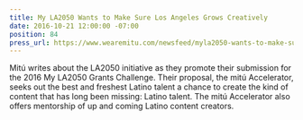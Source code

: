 ```yaml
---
title: My LA2050 Wants to Make Sure Los Angeles Grows Creatively
date: 2016-10-21 12:00:00 -07:00
position: 84
press_url: https://www.wearemitu.com/newsfeed/myla2050-wants-to-make-sure-los-angeles-grows-creatively/
---
```


Mitú writes about the LA2050 initiative as they promote their submission for the 2016 My LA2050 Grants Challenge. Their proposal, the mitú Accelerator, seeks out the best and freshest Latino talent a chance to create the kind of content that has long been missing: Latino talent. The mitú Accelerator also offers mentorship of up and coming Latino content creators.
